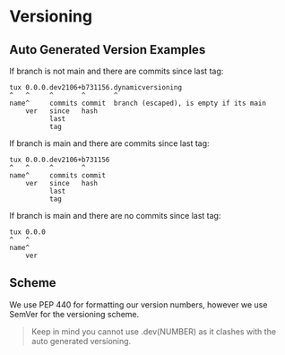 # Versioning

## Auto Generated Version Examples
If branch is not main and there are commits since last tag:
```
tux 0.0.0.dev2106+b731156.dynamicversioning
^   ^     ^       ^       ^
name^     commits commit  branch (escaped), is empty if its main
    ver   since   hash
          last
          tag
```
If branch is main and there are commits since last tag:
```
tux 0.0.0.dev2106+b731156
^   ^     ^       ^
name^     commits commit
    ver   since   hash
          last
          tag
```
If branch is main and there are no commits since last tag:
```
tux 0.0.0
^   ^
name^
    ver
```

## Scheme
We use PEP 440 for formatting our version numbers, however we use SemVer for the versioning scheme.
> Keep in mind you cannot use .dev(NUMBER) as it clashes with the auto generated versioning.
